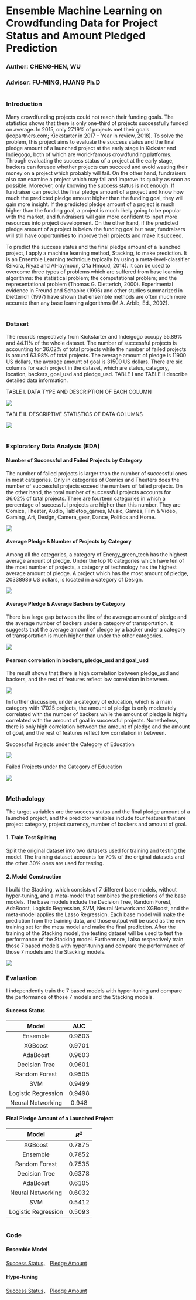 # Ensemble Machine Learning on Crowdfunding Data for Project Status and Amount Pledged Prediction
### Author: CHENG-HEN, WU
### Advisor: FU-MING, HUANG Ph.D
#  
### Introduction
Many crowdfunding projects could not reach their funding goals. The statistics shows that there is only one-third of projects successfully funded on average. In 2015, only 27.19% of projects met their goals (icopartners.com; Kickstarter in 2017 – Year in review, 2018). To solve the problem, this project aims to evaluate the success status and the final pledge amount of a launched project at the early stage in Kickstar and Indiegogo, both of which are world-famous crowdfunding platforms. Through evaluating the success status of a project at the early stage, backers can foresee whether projects can succeed and avoid wasting their money on a project which probably will fail. On the other hand, fundraisers also can examine a project which may fail and improve its quality as soon as possible. Moreover, only knowing the success status is not enough. If fundraiser can predict the final pledge amount of a project and know how much the predicted pledge amount higher than the funding goal, they will gain more insight. If the predicted pledge amount of a project is much higher than the funding goal, a project is much likely going to be popular with the market, and fundraisers will gain more confident to input more resources into project development. On the other hand, if the predicted pledge amount of a project is below the funding goal but near, fundraisers will still have opportunities to improve their projects and make it succeed.
  
To predict the success status and the final pledge amount of a launched project, I apply a machine learning method, Stacking, to make prediction. It is an Ensemble Learning technique typically by using a meta-level-classifier (Sikora, Riyaz and Al-laymoun, O'la Hmoud, 2014). It can be used to overcome three types of problems which are suffered from base learning algorithms: the statistical problem; the computational problem; and the representational problem (Thomas G. Dietterich, 2000). Experimental evidence in Freund and Schapire (1996) and other studies summarized in Dietterich (1997) have shown that ensemble methods are often much more accurate than any base learning algorithms (M.A. Arbib, Ed., 2002).
#  
### Dataset
The records respectively from Kickstarter and Indeigogo occupy 55.89% and 44.11% of the whole dataset. The number of successful projects is accounting for 36.02% of total projects while the number of failed projects is around 63.98% of total projects. The average amount of pledge is 11900 US dollars, the average amount of goal is 31500 US dollars. There are six columns for each project in the dataset, which are status, category, location, backers, goal_usd and pledge_usd. TABLE I and TABLE II describe detailed data information.

TABLE I. DATA TYPE AND DESCRIPTION OF EACH COLUMN
<p align="left">
  <img src="https://github.com/albert0796/MachineLearning/blob/master/Paper_CrowdFunding/data/DATA%20TYPE%20AND%20DESCRIPTION%20OF%20EACH%20COLUMN.png">
<p>

TABLE II. DESCRIPTIVE STATISTICS OF DATA COLUMNS
<p align="left">
  <img src="https://github.com/albert0796/MachineLearning/blob/master/Paper_CrowdFunding/data/TABLE%20II.%20DESCRIPTIVE%20STATISTICS%20OF%20DATA%20COLUMNS.png">
<p>

#
### Exploratory Data Analysis (EDA)
#### Number of Successful and Failed Projects by Category   
The number of failed projects is larger than the number of successful ones in most categories. Only in categories of Comics and Theaters does the number of successful projects exceed the numbers of failed projects. On the other hand, the total number of successful projects accounts for 36.02% of total projects. There are fourteen categories in which a percentage of successful projects are higher than this number. They are Comics, Theater, Audio, Tabletop_games, Music, Games, Film & Video, Gaming, Art, Design, Camera_gear, Dance, Politics and Home.
<p align="left">
  <img src="https://github.com/albert0796/MachineLearning/blob/master/Paper_CrowdFunding/data/Number%20of%20Successful%20and%20Failed%20Projects%20by%20Category.png">
<p>

#### Average Pledge & Number of Projects by Category
Among all the categories, a category of Energy_green_tech has the highest average amount of pledge. Under the top 10 categories which have ten of the most number of projects, a category of technology has the highest average amount of pledge. A project which has the most amount of pledge, 20338986 US dollars, is located in a category of Design.
<p align="left">
  <img src="https://github.com/albert0796/MachineLearning/blob/master/Paper_CrowdFunding/data/Average%20Pledge%20%26%20Number%20of%20Projects%20by%20Category.png">
<p>

#### Average Pledge & Average Backers by Category
There is a large gap between the line of the average amount of pledge and the average number of backers under a category of transportation. It suggests that the average amount of pledge by a backer under a category of transportation is much higher than under the other categories.
<p align="left">
  <img src="https://github.com/albert0796/MachineLearning/blob/master/Paper_CrowdFunding/data/Average%20Pledge%20%26%20Average%20Backers%20by%20Category.png">
<p>

#### Pearson correlation in backers, pledge_usd and goal_usd
The result shows that there is high correlation between pledge_usd and backers, and the rest of features reflect low correlation in between.
<p align="left">
  <img src="https://github.com/albert0796/MachineLearning/blob/master/Paper_CrowdFunding/data/Pearson%20correlation%20in%20backers%2C%20pledge_usd%20and%20goal_usd.png">
<p>
In further discussion, under a category of education, which is a main category with 17025 projects, the amount of pledge is only moderately correlated with the number of backers while the amount of pledge is highly correlated with the amount of goal in successful projects. Nonetheless, there is only high correlation between the amount of pledge and the amount of goal, and the rest of features reflect low correlation in between.

Successful Projects under the Category of Education</div>
<p align="left">
  <img src="https://github.com/albert0796/MachineLearning/blob/master/Paper_CrowdFunding/data/Pearson%20Correlation%20in%20Features%20in%20Successful%20Projects%20under%20the%20Category%20of%20Education.png">
<p>

Failed Projects under the Category of Education
<p align="left">
  <img src="https://github.com/albert0796/MachineLearning/blob/master/Paper_CrowdFunding/data/Pearson%20Correlation%20in%20Features%20in%20Failed%20Projects%20under%20the%20Category.png">
<p>

#
### Methodology
The target variables are the success status and the final pledge amount of a launched project, and the predictor variables include four features that are project category, project currency, number of backers and amount of goal. 
#### 1. Train Test Spliting
Split the original dataset into two datasets used for training and testing the model. The training dataset accounts for 70% of the original datasets and the other 30% ones are used for testing. 
#### 2. Model Construction
I build the Stacking, which consists of 7 different base models, without hyper-tuning, and a meta-model that combines the predictions of the base models. The base models include the Decision Tree, Random Forest, AdaBoost, Logistic Regression, SVM, Neural Network and XGBoost, and the meta-model applies the Lasso Regression. Each base model will make the prediction from the training data, and those output will be used as the new training set for the meta model and make the final prediction. After the training of the Stacking model, the testing dataset will be used to test the performance of the Stacking model. Furthermore, I also respectively train those 7 based models with hyper-tuning and compare the performance of those 7 models and the Stacking models. 
<p align="left">
  <img src="https://github.com/albert0796/MachineLearning/blob/master/Paper_CrowdFunding/data/stacking.png">
<p>
  
### Evaluation
I independently train the 7 based models with hyper-tuning and compare the performance of those 7 models and the Stacking models.
#### Success Status
| Model | AUC |
| :----:| :----: |
| Ensemble | 0.9803 |
| XGBoost | 0.9701 |
| AdaBoost | 0.9603 |
| Decision Tree | 0.9601 |
| Random Forest | 0.9505 |
| SVM | 0.9499 |
| Logistic Regression | 0.9498 |
| Neural Networking | 0.948 |
#### Final Pledge Amount of a Launched Project
| Model | $R^{2}$ |
| :----: | :----: |
| XGBoost | 0.7875 |
| Ensemble | 0.7852 |
| Random Forest | 0.7535 |
| Decision Tree | 0.6378 |
| AdaBoost | 0.6105 |
| Neural Networking |0.6032 |
| SVM | 0.5412 |
| Logistic Regression | 0.5093 |
#
### Code
#### Ensemble Model
[Success Status](https://github.com/albert0796/MachineLearning/blob/master/Paper_CrowdFunding/code/ensemble_status.ipynb)、
[Pledge Amount](https://github.com/albert0796/MachineLearning/blob/master/Paper_CrowdFunding/code/ensemble_status.ipynb)
#### Hype-tuning
[Success Status](https://github.com/albert0796/MachineLearning/blob/master/Paper_CrowdFunding/code/hypertune_status.ipynb)、
[Pledge Amount](https://github.com/albert0796/MachineLearning/blob/master/Paper_CrowdFunding/code/hypertune_status.ipynb)




